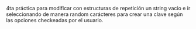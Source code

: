 4ta práctica para modificar con estructuras de repetición un string vacio e ir seleccionando de manera random carácteres para crear una clave según las opciones checkeadas por el usuario.
